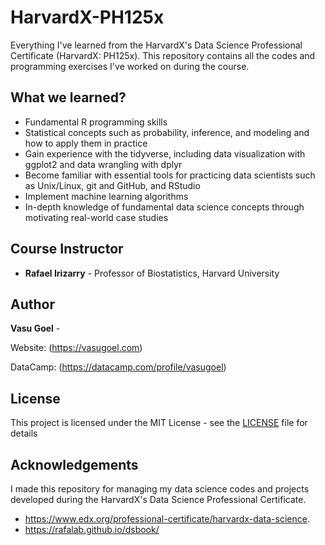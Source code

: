 # HarvardX-PH125x

Everything I've learned from the HarvardX's Data Science Professional Certificate (HarvardX: PH125x). This repository contains all the codes and programming exercises I've worked on during the course.


## What we learned? 
* Fundamental R programming skills
* Statistical concepts such as probability, inference, and modeling and how to apply them in practice
* Gain experience with the tidyverse, including data visualization with ggplot2 and data wrangling with dplyr
* Become familiar with essential tools for practicing data scientists such as Unix/Linux, git and GitHub, and RStudio
* Implement machine learning algorithms
* In-depth knowledge of fundamental data science concepts through motivating real-world case studies

## Course Instructor

* **Rafael Irizarry** - Professor of Biostatistics, Harvard University


## Author

**Vasu Goel** -

Website: (https://vasugoel.com)

DataCamp: (https://datacamp.com/profile/vasugoel)

## License

This project is licensed under the MIT License - see the [LICENSE](https://github.com/VasuGoel/harvardx-ph125x/blob/master/LICENSE) file for details


## Acknowledgements
I made this repository for managing my data science codes and projects developed during the HarvardX's Data Science Professional Certificate.

* https://www.edx.org/professional-certificate/harvardx-data-science.
* https://rafalab.github.io/dsbook/

